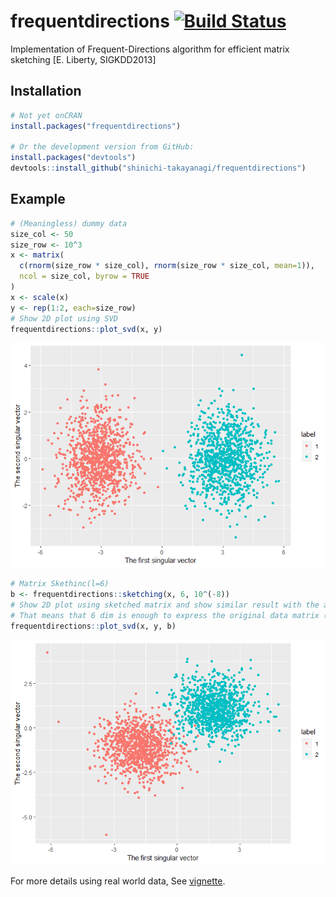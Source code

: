 
<!-- README.md is generated from README.Rmd. Please edit that file -->
frequentdirections [![Build Status](https://travis-ci.com/shinichi-takayanagi/frequentdirections.svg?branch=master)](https://travis-ci.com/shinichi-takayanagi/frequentdirections)
==================================================================================================================================================================================

Implementation of Frequent-Directions algorithm for efficient matrix sketching \[E. Liberty, SIGKDD2013\]

Installation
------------

``` r
# Not yet onCRAN
install.packages("frequentdirections")

# Or the development version from GitHub:
install.packages("devtools")
devtools::install_github("shinichi-takayanagi/frequentdirections")
```

Example
-------

``` r
# (Meaningless) dummy data
size_col <- 50
size_row <- 10^3
x <- matrix(
  c(rnorm(size_row * size_col), rnorm(size_row * size_col, mean=1)),
  ncol = size_col, byrow = TRUE
)
x <- scale(x)
y <- rep(1:2, each=size_row)
# Show 2D plot using SVD
frequentdirections::plot_svd(x, y)
```

![](man/figures/README-example-1.png)

``` r
# Matrix Skethinc(l=6)
b <- frequentdirections::sketching(x, 6, 10^(-8))
# Show 2D plot using sketched matrix and show similar result with the above
# That means that 6 dim is enough to express the original data matrix (x)
frequentdirections::plot_svd(x, y, b)
```

![](man/figures/README-example-2.png)

For more details using real world data, See [vignette](https://cran.r-project.org/web/packages/frequentdirections/vignettes/introduction.html).
